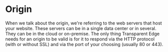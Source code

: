 # Origin

When we talk about the origin, we're referring to the web servers that host your website. These servers can be in a single data center or in several. They can be in the cloud or on-premise. The only thing Transparent Edge needs for an origin to be valid is for it to respond via the HTTP protocol (with or without SSL) and via the port of your choosing (usually 80 or 443).
